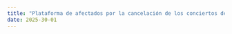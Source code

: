 ```yaml
---
title: "Plataforma de afectados por la cancelación de los conciertos de Thomas Anders en España 2023"
date: 2025-30-01
---
```

